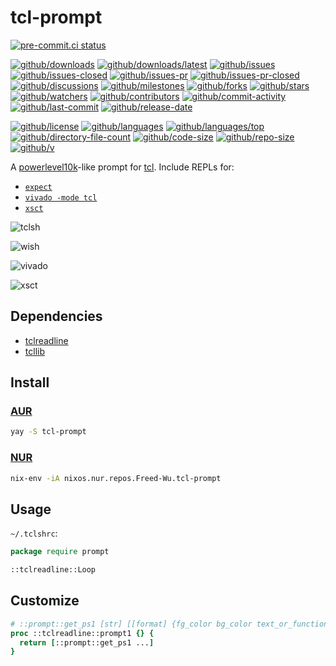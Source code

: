 # tcl-prompt

[![pre-commit.ci status](https://results.pre-commit.ci/badge/github/Freed-Wu/tcl-prompt/main.svg)](https://results.pre-commit.ci/latest/github/Freed-Wu/tcl-prompt/main)

[![github/downloads](https://shields.io/github/downloads/Freed-Wu/tcl-prompt/total)](https://github.com/Freed-Wu/tcl-prompt/releases)
[![github/downloads/latest](https://shields.io/github/downloads/Freed-Wu/tcl-prompt/latest/total)](https://github.com/Freed-Wu/tcl-prompt/releases/latest)
[![github/issues](https://shields.io/github/issues/Freed-Wu/tcl-prompt)](https://github.com/Freed-Wu/tcl-prompt/issues)
[![github/issues-closed](https://shields.io/github/issues-closed/Freed-Wu/tcl-prompt)](https://github.com/Freed-Wu/tcl-prompt/issues?q=is%3Aissue+is%3Aclosed)
[![github/issues-pr](https://shields.io/github/issues-pr/Freed-Wu/tcl-prompt)](https://github.com/Freed-Wu/tcl-prompt/pulls)
[![github/issues-pr-closed](https://shields.io/github/issues-pr-closed/Freed-Wu/tcl-prompt)](https://github.com/Freed-Wu/tcl-prompt/pulls?q=is%3Apr+is%3Aclosed)
[![github/discussions](https://shields.io/github/discussions/Freed-Wu/tcl-prompt)](https://github.com/Freed-Wu/tcl-prompt/discussions)
[![github/milestones](https://shields.io/github/milestones/all/Freed-Wu/tcl-prompt)](https://github.com/Freed-Wu/tcl-prompt/milestones)
[![github/forks](https://shields.io/github/forks/Freed-Wu/tcl-prompt)](https://github.com/Freed-Wu/tcl-prompt/network/members)
[![github/stars](https://shields.io/github/stars/Freed-Wu/tcl-prompt)](https://github.com/Freed-Wu/tcl-prompt/stargazers)
[![github/watchers](https://shields.io/github/watchers/Freed-Wu/tcl-prompt)](https://github.com/Freed-Wu/tcl-prompt/watchers)
[![github/contributors](https://shields.io/github/contributors/Freed-Wu/tcl-prompt)](https://github.com/Freed-Wu/tcl-prompt/graphs/contributors)
[![github/commit-activity](https://shields.io/github/commit-activity/w/Freed-Wu/tcl-prompt)](https://github.com/Freed-Wu/tcl-prompt/graphs/commit-activity)
[![github/last-commit](https://shields.io/github/last-commit/Freed-Wu/tcl-prompt)](https://github.com/Freed-Wu/tcl-prompt/commits)
[![github/release-date](https://shields.io/github/release-date/Freed-Wu/tcl-prompt)](https://github.com/Freed-Wu/tcl-prompt/releases/latest)

[![github/license](https://shields.io/github/license/Freed-Wu/tcl-prompt)](https://github.com/Freed-Wu/tcl-prompt/blob/main/LICENSE)
[![github/languages](https://shields.io/github/languages/count/Freed-Wu/tcl-prompt)](https://github.com/Freed-Wu/tcl-prompt)
[![github/languages/top](https://shields.io/github/languages/top/Freed-Wu/tcl-prompt)](https://github.com/Freed-Wu/tcl-prompt)
[![github/directory-file-count](https://shields.io/github/directory-file-count/Freed-Wu/tcl-prompt)](https://github.com/Freed-Wu/tcl-prompt)
[![github/code-size](https://shields.io/github/languages/code-size/Freed-Wu/tcl-prompt)](https://github.com/Freed-Wu/tcl-prompt)
[![github/repo-size](https://shields.io/github/repo-size/Freed-Wu/tcl-prompt)](https://github.com/Freed-Wu/tcl-prompt)
[![github/v](https://shields.io/github/v/release/Freed-Wu/tcl-prompt)](https://github.com/Freed-Wu/tcl-prompt)

A [powerlevel10k](https://github.com/romkatv/powerlevel10k)-like prompt for
[tcl](https://www.tcl.tk). Include REPLs for:

- [`expect`](https://expect.sourceforge.net)
- [`vivado -mode tcl`](https://docs.xilinx.com/r/en-US/ug835-vivado-tcl-commands)
- [`xsct`](https://docs.xilinx.com/r/en-US/ug1400-vitis-embedded)

![tclsh](https://github.com/Freed-Wu/Freed-Wu/assets/32936898/d410608b-6ddf-4c1b-a72e-9d6f6b1f48a4)

![wish](https://github.com/Freed-Wu/Freed-Wu/assets/32936898/a8a2304b-cc63-4597-befe-9e04fc453179)

![vivado](https://github.com/Freed-Wu/Freed-Wu/assets/32936898/37a9488b-8ea5-407d-9d3a-0f15de24abad)

![xsct](https://github.com/Freed-Wu/Freed-Wu/assets/32936898/bcec3659-ebdf-4c3b-aefa-193020db4146)

## Dependencies

- [tclreadline](https://github.com/flightaware/tclreadline)
- [tcllib](https://core.tcl-lang.org/tcllib)

## Install

### [AUR](https://aur.archlinux.org/packages/tcl-prompt)

```sh
yay -S tcl-prompt
```

### [NUR](https://nur.nix-community.org/repos/freed-wu)

```sh
nix-env -iA nixos.nur.repos.Freed-Wu.tcl-prompt
```

## Usage

`~/.tclshrc`:

```tcl
package require prompt

::tclreadline::Loop
```

## Customize

```tcl
# ::prompt::get_ps1 [str] [[format] {fg_color bg_color text_or_function} [sep]] ...
proc ::tclreadline::prompt1 {} {
  return [::prompt::get_ps1 ...]
}
```
